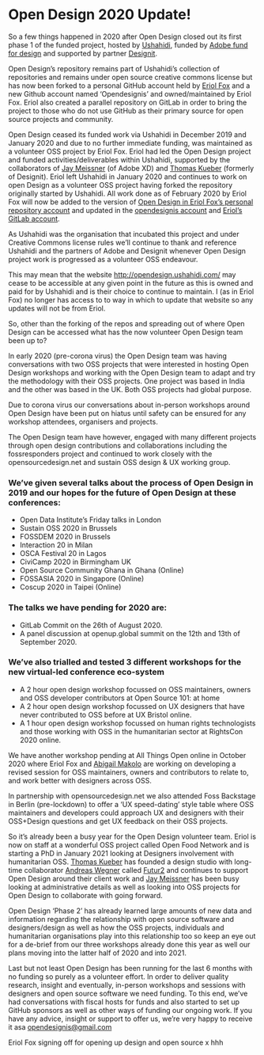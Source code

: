# Open Design 2020 Update!

So a few things happened in 2020 after Open Design closed out its first phase 1 of the funded project, hosted by [Ushahidi](https://ushahidi.com/), funded by [Adobe fund for design](https://www.adobe.com/products/xd/adobe-fund.html) and supported by partner [Designit](https://www.designit.com/).

Open Design’s repository remains part of Ushahidi’s collection of repositories and remains under open  source creative commons license but has now been forked to a personal GitHub account held by [Eriol Fox](https://twitter.com/EriolDoesDesign) and a new Github account named ‘Opendesignis’ and owned/maintained by Eriol Fox. Eriol also created a parallel repository on GitLab in order to bring the project to those who do not use GitHub as their primary source for open source projects and community.

Open Design ceased its funded work via Ushahidi in December 2019 and January 2020 and due to no further immediate funding, was maintained as a volunteer OSS project by Eriol Fox. Eriol had led the Open Design project and funded activities/deliverables within Ushahidi, supported by the collaborators of [Jay Meissner](https://twitter.com/klick_ass) (of Adobe XD) and [Thomas Kueber](https://twitter.com/mryash) (formerly of Designit). Eriol left Ushahidi in January 2020 and continues to work on open Design as a volunteer OSS project having forked the repository originally started by Ushahidi. All work done as of February 2020 by Eriol Fox will now be added to the version of [Open Design in Eriol Fox’s personal repository account](https://github.com/Erioldoesdesign/opendesign) and updated in the [opendesignis account](https://github.com/open-design-is) and [Eriol’s GitLab account](https://gitlab.com/Erioldoesdesign/opendesignis).

As Ushahidi was the organisation that incubated this project and under Creative Commons license rules we’ll continue to thank and reference Ushahidi and the partners of Adobe and Designit whenever Open Design project work is progressed as a volunteer OSS endeavour.

This may mean that the website http://opendesign.ushahidi.com/ may cease to be accessible at any given point in the future as this is owned and paid for by Ushahidi and is their choice to continue to maintain. I (as in Eriol Fox) no longer has access to to way in which to update that website so any updates will not be from Eriol.

So, other than the forking of the repos and spreading out of where Open Design can be accessed what has the now volunteer Open Design team been up to?

In early 2020 (pre-corona virus) the Open Design team was having conversations with two OSS projects that were interested in hosting Open Design workshops and working with the Open Design team to adapt and try the methodology with their OSS projects. One project was based in India and the other was based in the UK. Both OSS projects had global purpose.

Due to corona virus our conversations about in-person workshops around Open Design have been put on hiatus until safety can be ensured for any workshop attendees, organisers and projects.

The Open Design team have however, engaged with many different projects through open design contributions and collaborations including the fossresponders project and continued to work closely with the opensourcedesign.net and sustain OSS design & UX working group.

### We’ve given several talks about the process of Open Design in 2019 and our hopes for the future of Open Design at these conferences:
- Open Data Institute’s Friday talks in London
- Sustain OSS 2020 in Brussels
- FOSSDEM 2020 in Brussels
- Interaction 20 in Milan
- OSCA Festival 20 in Lagos
- CiviCamp 2020 in Birmingham UK
- Open Source Community Ghana in Ghana (Online)
- FOSSASIA 2020 in Singapore (Online)
- Coscup 2020 in Taipei (Online)

### The talks we have pending for 2020 are:
- GitLab Commit on the 26th of August 2020.
- A panel discussion at openup.global summit on the 12th and 13th of September 2020.

### We’ve also trialled and tested 3 different workshops for the new virtual-led conference eco-system
- A 2 hour open design workshop focussed on OSS maintainers, owners and OSS developer contributors at Open Source 101: at home
- A 2 hour open design workshop focussed on UX designers that have never contributed to OSS before at UX Bristol online.
- A 1 hour open design workshop focussed on human rights technologists and those working with OSS in the humanitarian sector at RightsCon 2020 online.

We have another workshop pending at All Things Open online in October 2020 where Eriol Fox and [Abigail Makolo](https://abigailmakolo.com/) are working on developing a revised session for OSS maintainers, owners and contributors to relate to, and work better with designers across OSS.

In partnership with opensourcedesign.net we also attended Foss Backstage in Berlin (pre-lockdown) to offer a ‘UX speed-dating’ style table where OSS maintainers and developers could approach UX and designers with their OSS+Design questions and get UX feedback on their OSS projects.

So it’s already been a busy year for the Open Design volunteer team. Eriol is now on staff at a wonderful OSS project called Open Food Network and is starting a PhD in January 2021 looking at Designers involvement with humanitarian OSS. [Thomas Kueber](https://twitter.com/mryash) has founded a design studio with long-time collaborator [Andreas Wegner](https://twitter.com/jesusberlin) called [Futur2](http://www.futur2studio.com/) and continues to support Open Design around their client work and [Jay Meissner](https://twitter.com/klick_ass) has been busy looking at administrative details as well as looking into OSS projects for Open Design to collaborate with going forward.

Open Design ‘Phase 2’ has already learned large amounts of new data and information regarding the relationship with open source software and designers/design as well as how the OSS projects, individuals and humanitarian organisations play into this relationship too so keep an eye out for a de-brief from our three workshops already done this year as well our plans moving into the latter half of 2020 and into 2021.

Last but not least Open Design has been running for the last 6 months with no funding so purely as a volunteer effort. In order to deliver quality research, insight and eventually, in-person workshops and sessions with designers and open source software we need funding. To this end, we’ve had conversations with fiscal hosts for funds and also started to set up GitHub sponsors as well as other ways of funding our ongoing work. If you have any advice, insight or support to offer us, we’re very happy to receive it asa opendesignis@gmail.com


Eriol Fox signing off for opening up design and open source x hhh

